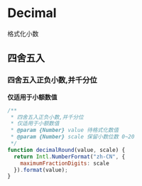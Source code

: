 # Decimal

格式化小数

## 四舍五入

### 四舍五入正负小数,并千分位

**仅适用于小额数值**

```javascript
/**
 * 四舍五入正负小数,并千分位
 * 仅适用于小额数值
 * @param {Number} value 待格式化数值
 * @param {Number} scale 保留小数位数 0~20
 */
function decimalRound(value, scale) {
  return Intl.NumberFormat("zh-CN", {
    maximumFractionDigits: scale
  }).format(value);
}
```

